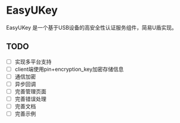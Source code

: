 # EasyUKey

EasyUKey 是一个基于USB设备的高安全性认证服务组件，简易U盾实现。

## TODO

- [ ] 实现多平台支持
- [ ] client端使用pin+encryption_key加密存储信息
- [ ] 通信加密
- [ ] 异步回调
- [ ] 完善管理页面
- [ ] 完善错误处理
- [ ] 完善文档
- [ ] 完善示例
